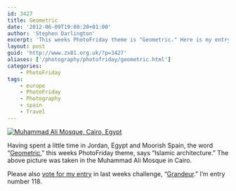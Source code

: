 ```yaml
---
id: 3427
title: Geometric
date: '2012-06-09T19:00:20+01:00'
author: 'Stephen Darlington'
excerpt: 'This weeks PhotoFriday theme is "Geometric." Here is my entry.'
layout: post
guid: 'http://www.zx81.org.uk/?p=3427'
aliases: ['/photography/photofriday/geometric.html']
categories:
    - PhotoFriday
tags:
    - europe
    - PhotoFriday
    - Photography
    - spain
    - Travel
---
```


[![Muhammad Ali Mosque, Cairo, Egypt](https://i0.wp.com/farm8.staticflickr.com/7094/7354982766_4a26190aa6.jpg?resize=333%2C500)](http://www.flickr.com/photos/stephendarlington/7354982766/ "Muhammad Ali Mosque, Cairo, Egypt by stephendarlington, on Flickr")

Having spent a little time in Jordan, Egypt and Moorish Spain, the word “[Geometric](http://www.photofriday.com/archives/challenge/001194.php),” this weeks PhotoFriday theme, says “Islamic architecture.” The above picture was taken in the Muhammad Ali Mosque in Cairo.

Please also [vote for my entry](/photography/photofriday/grandeur.html) in last weeks challenge, “[Grandeur](http://www.photofriday.com/linkviewer.php?id=1192).” I’m entry number 118.